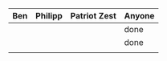Ben | Philipp | Patriot Zest | Anyone
--- | ------- | ------------ | ------
| | | | done
| | | | done
| | | | 
